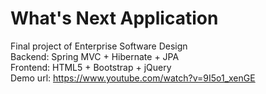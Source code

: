 # What's Next Application
Final project of Enterprise Software Design<br>
Backend: Spring MVC + Hibernate + JPA<br>
Frontend: HTML5 + Bootstrap + jQuery<br>
Demo url: https://www.youtube.com/watch?v=9I5o1_xenGE<br>
